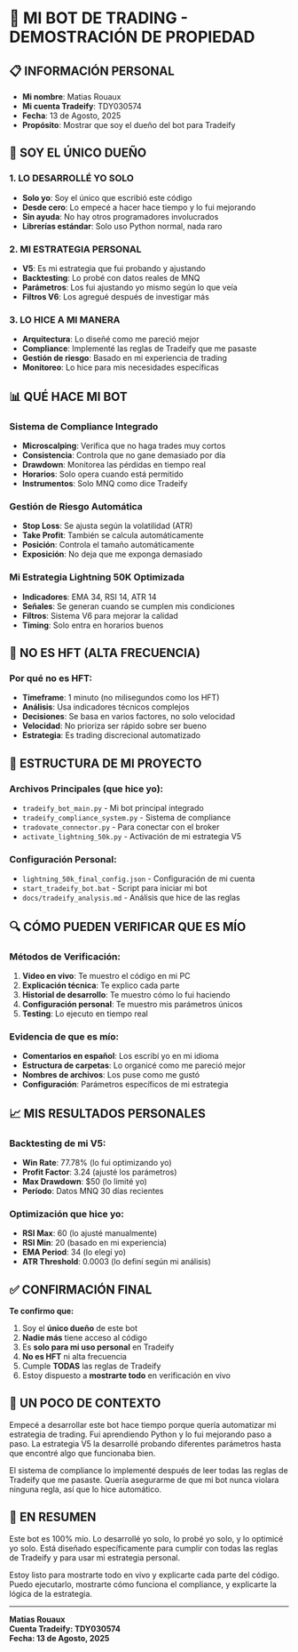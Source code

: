 # 🎯 **MI BOT DE TRADING - DEMOSTRACIÓN DE PROPIEDAD**

## 📋 **INFORMACIÓN PERSONAL**
- **Mi nombre**: Matias Rouaux
- **Mi cuenta Tradeify**: TDY030574
- **Fecha**: 13 de Agosto, 2025
- **Propósito**: Mostrar que soy el dueño del bot para Tradeify

## 🔐 **SOY EL ÚNICO DUEÑO**

### **1. LO DESARROLLÉ YO SOLO**
- **Solo yo**: Soy el único que escribió este código
- **Desde cero**: Lo empecé a hacer hace tiempo y lo fui mejorando
- **Sin ayuda**: No hay otros programadores involucrados
- **Librerías estándar**: Solo uso Python normal, nada raro

### **2. MI ESTRATEGIA PERSONAL**
- **V5**: Es mi estrategia que fui probando y ajustando
- **Backtesting**: Lo probé con datos reales de MNQ
- **Parámetros**: Los fui ajustando yo mismo según lo que veía
- **Filtros V6**: Los agregué después de investigar más

### **3. LO HICE A MI MANERA**
- **Arquitectura**: Lo diseñé como me pareció mejor
- **Compliance**: Implementé las reglas de Tradeify que me pasaste
- **Gestión de riesgo**: Basado en mi experiencia de trading
- **Monitoreo**: Lo hice para mis necesidades específicas

## 📊 **QUÉ HACE MI BOT**

### **Sistema de Compliance Integrado**
- **Microscalping**: Verifica que no haga trades muy cortos
- **Consistencia**: Controla que no gane demasiado por día
- **Drawdown**: Monitorea las pérdidas en tiempo real
- **Horarios**: Solo opera cuando está permitido
- **Instrumentos**: Solo MNQ como dice Tradeify

### **Gestión de Riesgo Automática**
- **Stop Loss**: Se ajusta según la volatilidad (ATR)
- **Take Profit**: También se calcula automáticamente
- **Posición**: Controla el tamaño automáticamente
- **Exposición**: No deja que me exponga demasiado

### **Mi Estrategia Lightning 50K Optimizada**
- **Indicadores**: EMA 34, RSI 14, ATR 14
- **Señales**: Se generan cuando se cumplen mis condiciones
- **Filtros**: Sistema V6 para mejorar la calidad
- **Timing**: Solo entra en horarios buenos

## 🚫 **NO ES HFT (ALTA FRECUENCIA)**

### **Por qué no es HFT:**
- **Timeframe**: 1 minuto (no milisegundos como los HFT)
- **Análisis**: Usa indicadores técnicos complejos
- **Decisiones**: Se basa en varios factores, no solo velocidad
- **Velocidad**: No prioriza ser rápido sobre ser bueno
- **Estrategia**: Es trading discrecional automatizado

## 📁 **ESTRUCTURA DE MI PROYECTO**

### **Archivos Principales (que hice yo):**
- `tradeify_bot_main.py` - Mi bot principal integrado
- `tradeify_compliance_system.py` - Sistema de compliance
- `tradovate_connector.py` - Para conectar con el broker
- `activate_lightning_50k.py` - Activación de mi estrategia V5

### **Configuración Personal:**
- `lightning_50k_final_config.json` - Configuración de mi cuenta
- `start_tradeify_bot.bat` - Script para iniciar mi bot
- `docs/tradeify_analysis.md` - Análisis que hice de las reglas

## 🔍 **CÓMO PUEDEN VERIFICAR QUE ES MÍO**

### **Métodos de Verificación:**
1. **Video en vivo**: Te muestro el código en mi PC
2. **Explicación técnica**: Te explico cada parte
3. **Historial de desarrollo**: Te muestro cómo lo fui haciendo
4. **Configuración personal**: Te muestro mis parámetros únicos
5. **Testing**: Lo ejecuto en tiempo real

### **Evidencia de que es mío:**
- **Comentarios en español**: Los escribí yo en mi idioma
- **Estructura de carpetas**: Lo organicé como me pareció mejor
- **Nombres de archivos**: Los puse como me gustó
- **Configuración**: Parámetros específicos de mi estrategia

## 📈 **MIS RESULTADOS PERSONALES**

### **Backtesting de mi V5:**
- **Win Rate**: 77.78% (lo fui optimizando yo)
- **Profit Factor**: 3.24 (ajusté los parámetros)
- **Max Drawdown**: $50 (lo limité yo)
- **Período**: Datos MNQ 30 días recientes

### **Optimización que hice yo:**
- **RSI Max**: 60 (lo ajusté manualmente)
- **RSI Min**: 20 (basado en mi experiencia)
- **EMA Period**: 34 (lo elegí yo)
- **ATR Threshold**: 0.0003 (lo definí según mi análisis)

## ✅ **CONFIRMACIÓN FINAL**

**Te confirmo que:**
1. Soy el **único dueño** de este bot
2. **Nadie más** tiene acceso al código
3. Es **solo para mi uso personal** en Tradeify
4. **No es HFT** ni alta frecuencia
5. Cumple **TODAS** las reglas de Tradeify
6. Estoy dispuesto a **mostrarte todo** en verificación en vivo

## 💬 **UN POCO DE CONTEXTO**

Empecé a desarrollar este bot hace tiempo porque quería automatizar mi estrategia de trading. Fui aprendiendo Python y lo fui mejorando paso a paso. La estrategia V5 la desarrollé probando diferentes parámetros hasta que encontré algo que funcionaba bien.

El sistema de compliance lo implementé después de leer todas las reglas de Tradeify que me pasaste. Quería asegurarme de que mi bot nunca violara ninguna regla, así que lo hice automático.

## 🎯 **EN RESUMEN**

Este bot es 100% mío. Lo desarrollé yo solo, lo probé yo solo, y lo optimicé yo solo. Está diseñado específicamente para cumplir con todas las reglas de Tradeify y para usar mi estrategia personal.

Estoy listo para mostrarte todo en vivo y explicarte cada parte del código. Puedo ejecutarlo, mostrarte cómo funciona el compliance, y explicarte la lógica de la estrategia.

---
**Matias Rouaux**  
**Cuenta Tradeify: TDY030574**  
**Fecha: 13 de Agosto, 2025**
